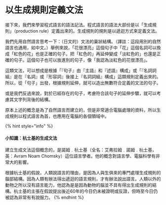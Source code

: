 # 以生成規則定義文法

接下來，我們來學習程式語言的語法記法。程式語言的語法大部份是以「生成規則」（production rule）定義出來的。生成規則的規則是以遞迴方式來定義文法。

我們先用自然語言思考一下：（日文的）文法的巢狀結構。（譯註：這段用別的自然語言也通用，如中文。）舉例來說，「花很漂亮」這個句子中「花」這個名詞可以換成「紅色的花」也是正確的句子。把「紅色的」再延伸變成「淡紅色的」也還是正確的句子。這個句子也可以放進別的句子，像「我認為淡紅色的花很漂亮」。

這類文法，可以想成是根據「『句子』由『主語』和『述語』構成」或「『名詞詞組』是在『名詞』或『形容詞』後接上『名詞詞組』構成」這類規則定義出來的。所以，從「句子」出發，根據規則延伸，就可以造出無數符合定義的文法的句子。

或是我們反過來說，對於已經存在的句子，考慮符合該句子的延伸步驟，就可以考慮其文字列背後的結構。

原本上述的概念是為了自然語言而建立的，但是非常適合電腦處理的資料，所以生成規則以程式語言為首，也應用在電腦的各個領域中。

{% hint style="info" %}
#### 小知識：杭士基的生成文法

建立生成文法這個概念的，是諾姆﹒杭士基（全名：艾弗拉姆﹒諾姆﹒杭士基，英：Avram Noam Chomsky）這位語言學者。他的概念對語言學、電腦科學有非常大的影響。

根據杭士基的假說，人類說語言的理由，是因為人與生俱來的專門處理生成規則的腦部結構。因為人類有辦法得出遞迴的語言規則，才有辦法說出語言。人類以外的動物之所以沒有語言能力，他認為是是因為動物的腦並不具有得出生成規則的結構。杭士基的主張在假說提出後近60年的今日仍未被證明或反證，但時至今日仍被認為非常有有說服力。
{% endhint %}

